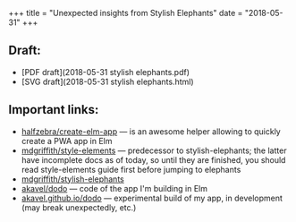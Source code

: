 +++
title = "Unexpected insights from Stylish Elephants"
date = "2018-05-31"
+++

## Draft:

 - [PDF draft](2018-05-31 stylish elephants.pdf)
 - [SVG draft](2018-05-31 stylish elephants.html)

## Important links:

 - [halfzebra/create-elm-app](https://github.com/halfzebra/create-elm-app/) — is an awesome
   helper allowing to quickly create a PWA app in Elm
 - [mdgriffith/style-elements](http://package.elm-lang.org/packages/mdgriffith/style-elements/4.3.0)
   — predecessor to stylish-elephants; the latter have incomplete docs as of
   today, so until they are finished, you should read style-elements guide first
   before jumping to elephants
 - [mdgriffith/stylish-elephants](http://package.elm-lang.org/packages/mdgriffith/stylish-elephants/6.0.2)
 - [akavel/dodo](https://github.com/akavel/dodo) — code of the app I'm building
   in Elm
 - [akavel.github.io/dodo](https://akavel.github.io/dodo) — experimental build
   of my app, in development (may break unexpectedly, etc.)


